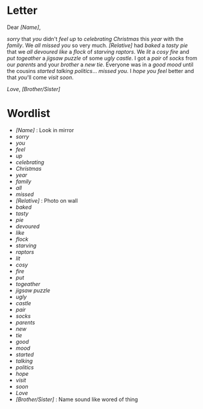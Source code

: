 Letter
======

Dear _[Name]_,

_sorry_ that _you_ didn't _feel_ _up_ to _celebrating_ _Christmas_ this _year_ with the _family_.
We _all_ _missed_ _you_ so very much.
_[Relative]_ had _baked_ a _tasty_ _pie_ that we _all_ _devoured_ _like_ a _flock_ of _starving_ _raptors_.
We _lit_ a _cosy_ _fire_
and _put_ _togeather_ a _jigsaw puzzle_ of some _ugly_ _castle_.
I got a _pair_ of _socks_ from our _parents_ and your _brother_ a _new_ _tie_.
Everyone was in a _good_ _mood_ until the cousins _started_ _talking_ _politics_... _missed_ _you_.
I _hope_ _you_ _feel_ better and that _you_'ll come _visit_ _soon_.

_Love_,
_[Brother/Sister]_

Wordlist
========

 * _[Name]_ : Look in mirror
 * _sorry_
 * _you_
 * _feel_
 * _up_
 * _celebrating_
 * _Christmas_
 * _year_
 * _family_
 * _all_
 * _missed_
 * _[Relative]_ : Photo on wall
 * _baked_
 * _tasty_
 * _pie_
 * _devoured_
 * _like_
 * _flock_
 * _starving_
 * _raptors_
 * _lit_
 * _cosy_
 * _fire_
 * _put_
 * _togeather_
 * _jigsaw puzzle_
 * _ugly_
 * _castle_
 * _pair_
 * _socks_
 * _parents_
 * _new_
 * _tie_
 * _good_
 * _mood_
 * _started_
 * _talking_
 * _politics_
 * _hope_
 * _visit_
 * _soon_
 * _Love_
 * _[Brother/Sister]_ : Name sound like wored of thing
 
